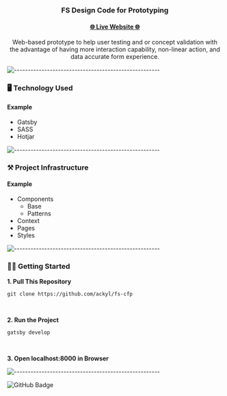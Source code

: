 <h3 align="center">FS Design Code for Prototyping</h3>
<p align="center">
  <a href="https://iridescent-elf-9e2aaf.netlify.app/">
    <h4 align="center">🌐 Live Website 🌐</h4>
  </a>
</p>
<p align='center'>Web-based prototype to help user testing and or concept validation with the advantage of having more interaction capability, non-linear action, and data accurate form experience.</p>

![-----------------------------------------------------](https://raw.githubusercontent.com/andreasbm/readme/master/assets/lines/rainbow.png)

### 🖥️ Technology Used

#### Example

- Gatsby
- SASS
- Hotjar

![-----------------------------------------------------](https://raw.githubusercontent.com/andreasbm/readme/master/assets/lines/rainbow.png)

### ⚒️ Project Infrastructure

#### Example

- Components
  - Base
  - Patterns
- Context
- Pages
- Styles

![-----------------------------------------------------](https://raw.githubusercontent.com/andreasbm/readme/master/assets/lines/rainbow.png)

### 🚴‍♂️ Getting Started

**1. Pull This Repository**

```
git clone https://github.com/ackyl/fs-cfp
```

<br>

**2. Run the Project**

```
gatsby develop
```

<br>

**3. Open localhost:8000 in Browser**

![-----------------------------------------------------](https://raw.githubusercontent.com/andreasbm/readme/master/assets/lines/rainbow.png)

![GitHub Badge](http://ForTheBadge.com/images/badges/built-with-love.svg)
